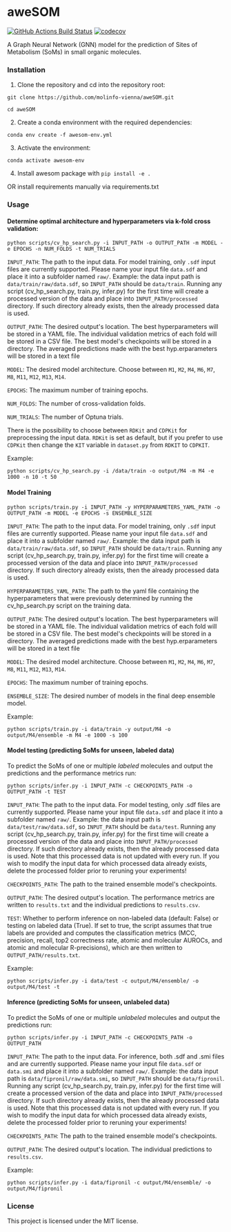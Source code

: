 aweSOM
==============================
[//]: # (Badges)
[![GitHub Actions Build Status](https://github.com/REPLACE_WITH_OWNER_ACCOUNT/som_gnn/workflows/CI/badge.svg)](https://github.com/REPLACE_WITH_OWNER_ACCOUNT/som_gnn/actions?query=workflow%3ACI)
[![codecov](https://codecov.io/gh/REPLACE_WITH_OWNER_ACCOUNT/SOM_GNN/branch/main/graph/badge.svg)](https://codecov.io/gh/REPLACE_WITH_OWNER_ACCOUNT/SOM_GNN/branch/main)


A Graph Neural Network (GNN) model for the prediction of Sites of Metabolism (SoMs) in small organic molecules.

### Installation

1. Clone the repository and cd into the repository root:

```git clone https://github.com/molinfo-vienna/aweSOM.git```

```cd aweSOM```

2. Create a conda environment with the required dependencies:

```conda env create -f awesom-env.yml```

3. Activate the environment:

```conda activate awesom-env```

4. Install awesom package with ```pip install -e .```

OR install requirements manually via requirements.txt

### Usage

#### Determine optimal architecture and hyperparameters via k-fold cross validation:

```python scripts/cv_hp_search.py -i INPUT_PATH -o OUTPUT_PATH -m MODEL -e EPOCHS -n NUM_FOLDS -t NUM_TRIALS```

```INPUT_PATH```: The path to the input data. For model training, only ```.sdf``` input files are currently supported. Please name your input file ```data.sdf``` and place it into a subfolder named ```raw/```. Example: the data input path is ```data/train/raw/data.sdf```, so ```INPUT_PATH``` should be ```data/train```. Running any script (cv_hp_search.py, train.py, infer.py) for the first time will create a processed version of the data and place into ```INPUT_PATH/processed``` directory. If such directory already exists, then the already processed data is used.

```OUTPUT_PATH```: The desired output's location. The best hyperparameters will be stored in a YAML file. The individual validation metrics of each fold will be stored in a CSV file. The best model's checkpoints will be stored in a directory. The averaged predictions made with the best hyp.erparameters will be stored in a text file

```MODEL```: The desired model architecture. Choose between ```M1```, ```M2```, ```M4```, ```M6```, ```M7```, ```M8```, ```M11```, ```M12```, ```M13```, ```M14```.

```EPOCHS```: The maximum number of training epochs.

```NUM_FOLDS```: The number of cross-validation folds.

```NUM_TRIALS```: The number of Optuna trials.

There is the possibility to choose between ```RDKit``` and ```CDPKit``` for preprocessing the input data. ```RDKit``` is set as default, but if you prefer to use ```CDPKit``` then change the ```KIT``` variable in ```dataset.py``` from ```RDKIT``` to ```CDPKIT```.

Example:

```python scripts/cv_hp_search.py -i /data/train -o output/M4 -m M4 -e 1000 -n 10 -t 50```

#### Model Training

```python scripts/train.py -i INPUT_PATH -y HYPERPARAMETERS_YAML_PATH -o OUTPUT_PATH -m MODEL -e EPOCHS -s ENSEMBLE_SIZE```

```INPUT_PATH```: The path to the input data. For model training, only ```.sdf``` input files are currently supported. Please name your input file ```data.sdf``` and place it into a subfolder named ```raw/```. Example: the data input path is ```data/train/raw/data.sdf```, so ```INPUT_PATH``` should be ```data/train```. Running any script (cv_hp_search.py, train.py, infer.py) for the first time will create a processed version of the data and place into ```INPUT_PATH/processed``` directory. If such directory already exists, then the already processed data is used.

```HYPERPARAMETERS_YAML_PATH```: The path to the yaml file containing the hyperparameters that were previously determined by running the cv_hp_search.py script on the training data.

```OUTPUT_PATH```: The desired output's location. The best hyperparameters will be stored in a YAML file. The individual validation metrics of each fold will be stored in a CSV file. The best model's checkpoints will be stored in a directory. The averaged predictions made with the best hyp.erparameters will be stored in a text file

```MODEL```: The desired model architecture. Choose between ```M1```, ```M2```, ```M4```, ```M6```, ```M7```, ```M8```, ```M11```, ```M12```, ```M13```, ```M14```.

```EPOCHS```: The maximum number of training epochs.

```ENSEMBLE_SIZE```: The desired number of models in the final deep ensemble model.

Example:

```python scripts/train.py -i data/train -y output/M4 -o output/M4/ensemble -m M4 -e 1000 -s 100```

#### Model testing (predicting SoMs for unseen, labeled data)

To predict the SoMs of one or multiple *labeled* molecules and output the predictions and the performance metrics run:

```python scripts/infer.py -i INPUT_PATH -c CHECKPOINTS_PATH -o OUTPUT_PATH -t TEST```

```INPUT_PATH```: The path to the input data. For model testing, only .sdf files are currently supported. Please name your input file ```data.sdf``` and place it into a subfolder named ```raw/```. Example: the data input path is ```data/test/raw/data.sdf```, so ```INPUT_PATH``` should be ```data/test```. Running any script (cv_hp_search.py, train.py, infer.py) for the first time will create a processed version of the data and place into ```INPUT_PATH/processed``` directory. If such directory already exists, then the already processed data is used. Note that this processed data is not updated with every run. If you wish to modify the input data for which processed data already exists, delete the processed folder prior to reruning your experiments!

```CHECKPOINTS_PATH```: The path to the trained ensemble model's checkpoints.

```OUTPUT_PATH```: The desired output's location. The performance metrics are written to ```results.txt``` and the individual predictions to ```results.csv```.

```TEST```: Whether to perform inference on non-labeled data (default: False) or testing on labeled data (True). If set to true, the script assumes that true labels are provided and computes the classification metrics (MCC, precision, recall, top2 correctness rate, atomic and molecular AUROCs, and atomic and molecular R-precisions), which are then written to ```OUTPUT_PATH/results.txt```.

Example:

```python scripts/infer.py -i data/test -c output/M4/ensemble/ -o output/M4/test -t```

#### Inference (predicting SoMs for unseen, unlabeled data)

To predict the SoMs of one or multiple *unlabeled* molecules and output the predictions run:

```python scripts/infer.py -i INPUT_PATH -c CHECKPOINTS_PATH -o OUTPUT_PATH```

```INPUT_PATH```: The path to the input data. For inference, both .sdf and .smi files and are currently supported. Please name your input file ```data.sdf``` or ```data.smi``` and place it into a subfolder named ```raw/```. Example: the data input path is ```data/fipronil/raw/data.smi```, so ```INPUT_PATH``` should be ```data/fipronil```. Running any script (cv_hp_search.py, train.py, infer.py) for the first time will create a processed version of the data and place into ```INPUT_PATH/processed``` directory. If such directory already exists, then the already processed data is used. Note that this processed data is not updated with every run. If you wish to modify the input data for which processed data already exists, delete the processed folder prior to reruning your experiments!

```CHECKPOINTS_PATH```: The path to the trained ensemble model's checkpoints.

```OUTPUT_PATH```: The desired output's location. The individual predictions to ```results.csv```.

Example:

```python scripts/infer.py -i data/fipronil -c output/M4/ensemble/ -o output/M4/fipronil```

### License

This project is licensed under the MIT license.
